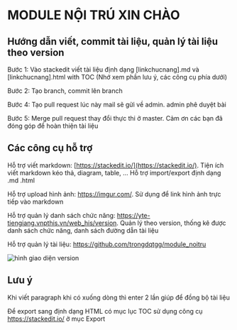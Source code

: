 
# MODULE NỘI TRÚ XIN CHÀO
## Hướng dẫn viết, commit tài liệu, quản lý tài liệu theo version
Bước 1: Vào stackedit viết tài liệu định dạng [linkchucnang].md và [linkchucnang].html with TOC (Nhớ xem phần lưu ý, các công cụ phía dưới) 

Bước 2: Tạo branch, commit lên branch

Bước 4: Tạo pull request lúc này mail sẽ gửi về admin. admin phê duyệt bài

Bước 5: Merge pull request thay đổi thực thi ở master. Cảm ơn các bạn đã đóng góp để hoàn thiện tài liệu

## Các công cụ hỗ trợ
Hỗ trợ viết markdown: [https://stackedit.io/](https://stackedit.io/). Tiện ích viết markdown kéo thả, diagram, table, ... Hỗ trợ import/export định dạng .md .html

Hỗ trợ upload hình ảnh: https://imgur.com/. Sử dụng để link hình ảnh trực tiếp vào markdown

Hỗ trợ quản lý danh sách chức năng: https://yte-tiengiang.vnpthis.vn/web_his/version. Quản lý theo version, thống kê được danh sách chức năng, danh sách đường dẫn tài liệu

Hỗ trợ quản lý tài liệu: https://github.com/trongdqtgg/module_noitru

![hình giao diện version](https://i.imgur.com/wDn326e.png)
## Lưu ý
Khi viết paragraph khi có xuống dòng thì enter 2 lần giúp để đồng bộ tài liệu

Để export sang định dạng HTML có mục lục TOC sử dụng công cụ https://stackedit.io/ ở mục Export
